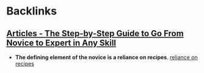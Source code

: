 
# Backlinks
## [Articles - The Step-by-Step Guide to Go From Novice to Expert in Any Skill](<Articles - The Step-by-Step Guide to Go From Novice to Expert in Any Skill.md>)
- **The defining element of the novice is a reliance on recipes**. [reliance on recipes](<reliance on recipes.md>)

